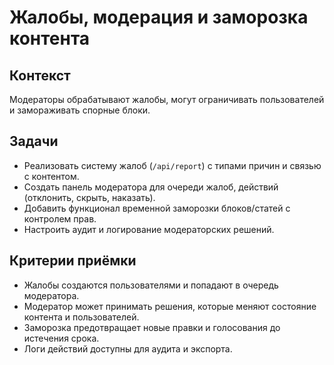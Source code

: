 # Жалобы, модерация и заморозка контента

## Контекст
Модераторы обрабатывают жалобы, могут ограничивать пользователей и замораживать спорные блоки.

## Задачи
- Реализовать систему жалоб (`/api/report`) с типами причин и связью с контентом.
- Создать панель модератора для очереди жалоб, действий (отклонить, скрыть, наказать).
- Добавить функционал временной заморозки блоков/статей с контролем прав.
- Настроить аудит и логирование модераторских решений.

## Критерии приёмки
- Жалобы создаются пользователями и попадают в очередь модератора.
- Модератор может принимать решения, которые меняют состояние контента и пользователей.
- Заморозка предотвращает новые правки и голосования до истечения срока.
- Логи действий доступны для аудита и экспорта.

